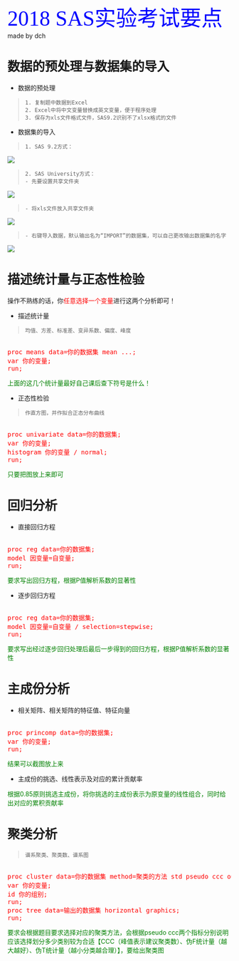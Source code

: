 <font face="黑体" color=blue size=8>2018
SAS实验考试要点
</font>
made by dch

# 数据的预处理与数据集的导入

* 数据的预处理

>     1. 复制题中数据到Excel
>     2. Excel中将中文变量替换成英文变量，便于程序处理
>     3. 保存为xls文件格式文件，SAS9.2识别不了xlsx格式的文件

* 数据集的导入

>     1. SAS 9.2方式：

![](https://i.imgur.com/e3Gaamx.png)

>     2. SAS University方式：
>     - 先要设置共享文件夹

![](https://i.imgur.com/yCvSocM.png)
>     - 将xls文件放入共享文件夹

![](https://i.imgur.com/XcQuUyf.png)
>     - 右键导入数据，默认输出名为“IMPORT”的数据集，可以自己更改输出数据集的名字

![](https://i.imgur.com/AxubIhi.png)

# 描述统计量与正态性检验

操作不熟练的话，你<font color=red>任意选择一个变量</font>进行这两个分析即可！

* 描述统计量

>     均值、方差、标准差、变异系数、偏度、峰度

<pre><font color=red>
proc means data=你的数据集 mean ...;  
var 你的变量;  
run;
</font></pre>

<font color=green>
上面的这几个统计量最好自己课后查下符号是什么！
</font>

* 正态性检验

>     作直方图，并作拟合正态分布曲线

<pre><font color=red>
proc univariate data=你的数据集;
var 你的变量;
histogram 你的变量 / normal;
run;
</font></pre>

<font color=green>
只要把图放上来即可
</font>

# 回归分析

* 直接回归方程

<pre><font color=red>
proc reg data=你的数据集;
model 因变量=自变量;
run;
</font></pre>

<font color=green>
要求写出回归方程，根据P值解析系数的显著性
</font>

* 逐步回归方程

<pre><font color=red>
proc reg data=你的数据集;
model 因变量=自变量 / selection=stepwise;
run;
</font></pre>

<font color=green>
要求写出经过逐步回归处理后最后一步得到的回归方程，根据P值解析系数的显著性
</font>

# 主成份分析

* 相关矩阵、相关矩阵的特征值、特征向量

<pre><font color=red>
proc princomp data=你的数据集;
var 你的变量;
run;
</font></pre>

<font color=green>
结果可以截图放上来
</font>

* 主成份的挑选、线性表示及对应的累计贡献率

<font color=green>
根据0.85原则挑选主成份，将你挑选的主成份表示为原变量的线性组合，同时给出对应的累积贡献率
</font>

# 聚类分析

>     谱系聚类、聚类数、谱系图

<pre><font color=red>
proc cluster data=你的数据集 method=聚类的方法 std pseudo ccc outtree=输出的数据集;
var 你的变量;
id 你的组别;
run;
proc tree data=输出的数据集 horizontal graphics;
run;
</font></pre>

<font color=green>
要求会根据题目要求选择对应的聚类方法，会根据pseudo ccc两个指标分别说明应该选择划分多少类别较为合适【CCC（峰值表示建议聚类数）、伪F统计量（越大越好）、伪T统计量（越小分类越合理）】，要给出聚类图
</font>